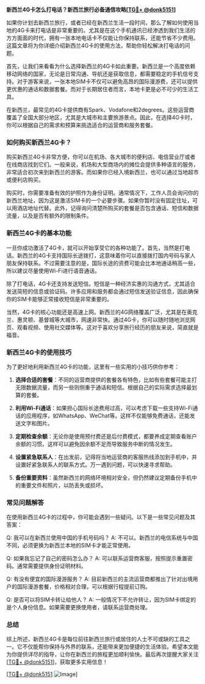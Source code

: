 **新西兰4G卡怎么打电话？新西兰旅行必备通信攻略[[TG💪+ @donk5151](https://t.me/s/donk5151)]**

如果你计划去新西兰旅行，或者已经在新西兰生活一段时间，那么了解如何使用当地的4G卡来打电话是非常重要的。尤其是在这个手机通讯已经渗透到我们生活的方方面面的时代，拥有一张本地电话卡不仅能让你保持联系，还能节省不少费用。这篇文章将为你详细介绍新西兰4G卡的使用方法，帮助你轻松解决打电话的问题。

首先，让我们来看看为什么选择新西兰的4G卡如此重要。新西兰是一个高度依赖移动网络的国家，无论是日常沟通、导航还是获取信息，都需要稳定的手机信号支持。对于游客来说，一张本地SIM卡不仅可以避免高昂的国际漫游费，还可以提供更优惠的通话和数据套餐。而对于长期居住者而言，本地卡更是必不可少的生活工具。

在新西兰，最常见的4G卡提供商有Spark、Vodafone和2degrees。这些运营商覆盖了全国大部分地区，尤其是大城市和主要旅游景点。因此，在选择4G卡时，你可以根据自己的需求和预算来挑选适合的运营商和服务套餐。

### 如何购买新西兰4G卡？

购买新西兰4G卡非常方便，你可以在机场、各大城市的便利店、电信营业厅或者在线商店找到它们。一般来说，机场和大型商场内的摊位会提供多种语言的服务，非常适合初次来到新西兰的游客。而如果你已经入境新西兰，也可以通过当地超市或便利店购买。

购买时，你需要准备有效的护照作为身份证明。通常情况下，工作人员会询问你的新西兰地址，因为这是激活SIM卡的一个必要步骤。如果你暂时没有固定住址，可以用酒店地址代替。此外，记得询问清楚所购买的套餐是否包含通话、短信和数据流量，以及是否有额外的限制条件。

### 新西兰4G卡的基本功能

一旦你成功激活了4G卡，就可以开始享受它的各种功能了。首先，当然是打电话。新西兰的4G卡支持国际长途拨打，这意味着你可以直接拨打国内号码与家人朋友保持联系。不过需要注意的是，国际长途的资费可能会比本地通话稍高一些，所以建议尽量使用Wi-Fi进行语音通话。

除了打电话，4G卡还支持发送短信。短信是一种经济实惠的沟通方式，尤其适合发送简短的信息或验证码。许多应用和服务都会通过短信发送验证信息，因此确保你的SIM卡能够正常接收短信是非常重要的。

当然，4G卡的核心功能还是高速上网。新西兰的4G网络覆盖广泛，尤其是在奥克兰、惠灵顿、基督城等大城市，网速非常快。通过4G卡，你可以随时随地浏览网页、观看视频、使用社交媒体等。这对于喜欢分享旅行经历的朋友来说，简直就是福音。

### 新西兰4G卡的使用技巧

为了更好地利用新西兰4G卡的功能，这里有一些实用的小技巧供你参考：

1. **选择合适的套餐**：不同的运营商提供的套餐各有特色，比如有些套餐可能主打无限数据流量，而另一些则侧重于通话和短信。根据自己的实际需求选择最划算的套餐。

2. **利用Wi-Fi通话**：如果担心国际长途费用过高，可以考虑下载一些支持Wi-Fi通话的应用程序，如WhatsApp、WeChat等。这样不仅能够免费通话，还能发送文字和图片。

3. **定期检查余额**：无论你是使用预付费还是后付费模式，都要养成定期查看账户余额的习惯。这样可以避免因余额不足而导致服务中断的情况发生。

4. **设置紧急联系人**：在出发前，记得将当地运营商的客服热线添加到手机中，并设置好紧急联系人的联系方式。万一遇到问题，可以快速寻求帮助。

5. **备份重要资料**：虽然新西兰的网络环境相对安全，但仍然建议定期备份手机中的重要文件和照片，以防丢失或损坏。

### 常见问题解答

在使用新西兰4G卡的过程中，你可能会遇到一些疑问。以下是一些常见问题及其答案：

Q: 我可以在新西兰使用中国的手机号码吗？
A: 不可以。新西兰的电信系统与中国不同，必须更换为新西兰本地的SIM卡才能正常使用。

Q: 如果我忘记了自己的密码怎么办？
A: 可以联系运营商客服，按照提示重置密码。通常需要提供身份证明材料。

Q: 有没有便宜的国际漫游服务？
A: 目前新西兰的主流运营商都推出了针对出境用户的国际漫游套餐，价格相对合理，可以根据行程提前订购。

Q: 是否可以将SIM卡转让给他人？
A: 一般情况下不允许转让，因为SIM卡绑定的是个人身份信息。如果需要更换使用者，请联系运营商处理。

### 总结

综上所述，新西兰4G卡是每位前往新西兰旅行或居住的人士不可或缺的工具之一。它不仅能帮你保持与外界的联系，还能带来更加便捷的生活体验。希望本文能为你提供详尽的指导，让你在新西兰的旅程更加顺利愉快。最后再次提醒大家关注[[TG💪+ @donk5151](https://t.me/s/donk5151)]，获取更多实用信息！

[[TG💪+ @donk5151](https://t.me/s/donk5151) ![Image](https://i.postimg.cc/rwNCRYN7/Snipaste-2025-04-30-17-27-05.png)]